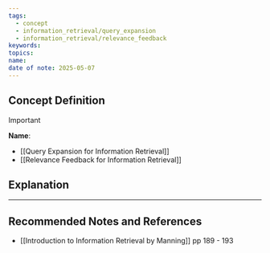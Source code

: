 ```yaml
---
tags:
  - concept
  - information_retrieval/query_expansion
  - information_retrieval/relevance_feedback
keywords: 
topics: 
name: 
date of note: 2025-05-07
---
```


## Concept Definition

>[!important]
>**Name**: 


- [[Query Expansion for Information Retrieval]]
- [[Relevance Feedback for Information Retrieval]]


## Explanation





-----------
##  Recommended Notes and References


- [[Introduction to Information Retrieval by Manning]] pp 189 - 193